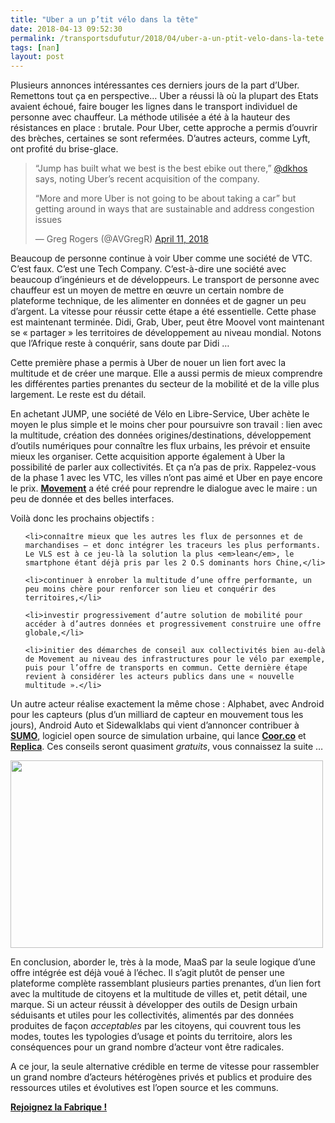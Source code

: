 ```yaml
---
title: "Uber a un p’tit vélo dans la tête"
date: 2018-04-13 09:52:30
permalink: /transportsdufutur/2018/04/uber-a-un-ptit-velo-dans-la-tete.html
tags: [nan]
layout: post
---
```


Plusieurs annonces intéressantes ces derniers jours de la part d’Uber. Remettons tout ça en perspective… Uber a réussi là où la plupart des Etats avaient échoué, faire bouger les lignes dans le transport individuel de personne avec chauffeur. La méthode utilisée a été à la hauteur des résistances en place : brutale. Pour Uber, cette approche a permis d’ouvrir des brèches, certaines se sont refermées. D’autres acteurs, comme Lyft, ont profité du brise-glace.

<blockquote class="twitter-tweet" data-partner="tweetdeck">

<p dir="ltr" lang="en">“Jump has built what we best is the best ebike out there,” <a href="https://twitter.com/dkhos?ref_src=twsrc%5Etfw">@dkhos</a> says, noting Uber’s recent acquisition of the company.</p>

“More and more Uber is not going to be about taking a car” but getting around in ways that are sustainable and address congestion issues



— Greg Rogers (@AVGregR) <a href="https://twitter.com/AVGregR/status/984078251382525952?ref_src=twsrc%5Etfw">April 11, 2018</a></blockquote>

<script async src="https://platform.twitter.com/widgets.js" charset="utf-8"></script>



<!--more-->Beaucoup de personne continue à voir Uber comme une société de VTC. C’est faux. C’est une Tech Company. C’est-à-dire une société avec beaucoup d’ingénieurs et de développeurs. Le transport de personne avec chauffeur est un moyen de mettre en œuvre un certain nombre de plateforme technique, de les alimenter en données et de gagner un peu d’argent. La vitesse pour réussir cette étape a été essentielle. Cette phase est maintenant terminée. Didi, Grab, Uber, peut être Moovel vont maintenant se « partager » les territoires de développement au niveau mondial. Notons que l’Afrique reste à conquérir, sans doute par Didi …



Cette première phase a permis à Uber de nouer un lien fort avec la multitude et de créer une marque. Elle a aussi permis de mieux comprendre les différentes parties prenantes du secteur de la mobilité et de la ville plus largement. Le reste est du détail.



En achetant JUMP, une société de Vélo en Libre-Service, Uber achète le moyen le plus simple et le moins cher pour poursuivre son travail : lien avec la multitude, création des données origines/destinations, développement d’outils numériques pour connaître les flux urbains, les prévoir et ensuite mieux les organiser. Cette acquisition apporte également à Uber la possibilité de parler aux collectivités. Et ça n’a pas de prix. Rappelez-vous de la phase 1 avec les VTC, les villes n’ont pas aimé et Uber en paye encore le prix. <a href="https://movement.uber.com/?lang=fr-FR" target="_blank" rel="noopener"><strong>Movement</strong></a> a été créé pour reprendre le dialogue avec le maire : un peu de donnée et des belles interfaces.



Voilà donc les prochains objectifs :

<ol>

 	<li>connaître mieux que les autres les flux de personnes et de marchandises – et donc intégrer les traceurs les plus performants. Le VLS est à ce jeu-là la solution la plus <em>lean</em>, le smartphone étant déjà pris par les 2 O.S dominants hors Chine,</li>

 	<li>continuer à enrober la multitude d’une offre performante, un peu moins chère pour renforcer son lieu et conquérir des territoires,</li>

 	<li>investir progressivement d’autre solution de mobilité pour accéder à d’autres données et progressivement construire une offre globale,</li>

 	<li>initier des démarches de conseil aux collectivités bien au-delà de Movement au niveau des infrastructures pour le vélo par exemple, puis pour l’offre de transports en commun. Cette dernière étape revient à considérer les acteurs publics dans une « nouvelle multitude ».</li>

</ol>

Un autre acteur réalise exactement la même chose : Alphabet, avec Android pour les capteurs (plus d’un milliard de capteur en mouvement tous les jours), Android Auto et Sidewalklabs qui vient d’annoncer contribuer à <a href="https://t.co/R9Y0qYH6bO" target="_blank" rel="noopener"><strong>SUMO</strong></a>, logiciel open source de simulation urbaine, qui lance <a href="https://coord.co/" target="_blank" rel="noopener"><strong>Coor.co</strong></a> et <a href="https://www.sidewalklabs.com/blog/introducing-replica-a-next-generation-urban-planning-tool/" target="_blank" rel="noopener"><strong>Replica</strong></a>. Ces conseils seront quasiment <em>gratuits</em>, vous connaissez la suite …



<a href="http://transportsdufutur.ademe.fr/wp-content/uploads/sites/6/2018/04/replica.gif"><img class="aligncenter size-medium wp-image-5280" src="http://transportsdufutur.ademe.fr/wp-content/uploads/sites/6/2018/04/replica-300x213.gif" alt="" width="500" height="300" /></a>



En conclusion, aborder le, très à la mode, MaaS par la seule logique d’une offre intégrée est déjà voué à l’échec. Il s’agit plutôt de penser une plateforme complète rassemblant plusieurs parties prenantes, d’un lien fort avec la multitude de citoyens et la multitude de villes et, petit détail, une marque. Si un acteur réussit à développer des outils de Design urbain séduisants et utiles pour les collectivités, alimentés par des données produites de façon <em>acceptables</em> par les citoyens, qui couvrent tous les modes, toutes les typologies d’usage et points du territoire, alors les conséquences pour un grand nombre d’acteur vont être radicales.



A ce jour, la seule alternative crédible en terme de vitesse pour rassembler un grand nombre d’acteurs hétérogènes privés et publics et produire des ressources utiles et évolutives est l’open source et les communs.



<a href="http://lafabriquedesmobilites.fr" target="_blank" rel="noopener"><strong>Rejoignez la Fabrique !</strong></a>
